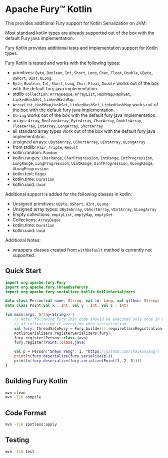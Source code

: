 # Apache Fury™ Kotlin

This provides additional Fury support for Kotlin Serialization on JVM:

Most standard kotlin types are already supported out of the box with the default Fury java implementation.

Fury Kotlin provides additional tests and implementation support for Kotlin types.

Fury Kotlin is tested and works with the following types:

- primitives: `Byte`, `Boolean`, `Int`, `Short`, `Long`, `Char`, `Float`, `Double`, `UByte`, `UShort`, `UInt`, `ULong`.
- `Byte`, `Boolean`, `Int`, `Short`, `Long`, `Char`, `Float`, `Double` works out of the box with the default fury java implementation.
- stdlib `collection`: `ArrayDeque`, `ArrayList`, `HashMap`,`HashSet`, `LinkedHashSet`, `LinkedHashMap`.
- `ArrayList`, `HashMap`,`HashSet`, `LinkedHashSet`, `LinkedHashMap` works out of the box with the default fury java implementation.
- `String` works out of the box with the default fury java implementation.
- arrays: `Array`, `BooleanArray`, `ByteArray`, `CharArray`, `DoubleArray`, `FloatArray`, `IntArray`, `LongArray`, `ShortArray`
- all standard array types work out of the box with the default fury java implementation.
- unsigned arrays: `UByteArray`, `UShortArray`, `UIntArray`, `ULongArray`
- from stdlib: `Pair`, `Triple`, `Result`
- kotlin.random: `Random`
- kotlin.ranges: `CharRange`, `CharProgression`, `IntRange`, `IntProgression`, `LongRange`, `LongProgression`, `UintRange`, `UintProgression`, `ULongRange`, `ULongProgression`
- kotlin.text: `Regex`
- kotlin.time: `Duration`
- kotlin.uuid: `Uuid`

Additional support is added for the following classes in kotlin:

- Unsigned primitives: `UByte`, `UShort`, `UInt`, `ULong`
- Unsigned array types: `UByteArray`, `UShortArray`, `UIntArray`, `ULongArray`
- Empty collections: `emptyList`, `emptyMap`, `emptySet`
- Collections: `ArrayDeque`
- kotlin.time: `Duration`
- kotlin.uuid: `Uuid`

Additional Notes:

- wrappers classes created from `withDefault` method is currently not supported.

## Quick Start

```kotlin
import org.apache.fury.Fury
import org.apache.fury.ThreadSafeFury
import org.apache.fury.serializer.kotlin.KotlinSerializers

data class Person(val name: String, val id: Long, val github: String)
data class Point(val x : Int, val y : Int, val z : Int)

fun main(args: Array<String>) {
    // Note: following fury init code should be executed only once in a global scope instead
    // of initializing it everytime when serialization.
    val fury: ThreadSafeFury = Fury.builder().requireClassRegistration(true).buildThreadSafeFury()
    KotlinSerializers.registerSerializers(fury)
    fury.register(Person::class.java)
    fury.register(Point::class.java)

    val p = Person("Shawn Yang", 1, "https://github.com/chaokunyang")
    println(fury.deserialize(fury.serialize(p)))
    println(fury.deserialize(fury.serialize(Point(1, 2, 3))))
}
```

## Building Fury Kotlin

```bash
mvn clean
mvn -T10 compile
```

## Code Format

```bash
mvn -T10 spotless:apply
```

## Testing

```bash
mvn -T10 test
```
